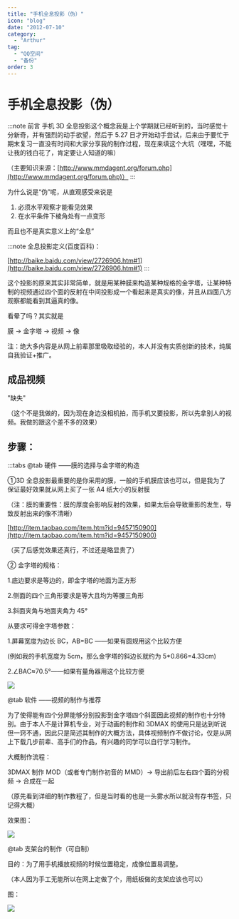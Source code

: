 ```yaml
---
title: "手机全息投影（伪）"
icon: "blog"
date: "2012-07-10"
category:
  - "Arthur"
tag:
  - "QQ空间"
  - "备份"
order: 3
---
```

# 手机全息投影（伪）


:::note 前言
手机 3D 全息投影这个概念我是上个学期就已经听到的，当时感觉十分新奇，并有强烈的动手欲望，然后于 5.27 日才开始动手尝试，后来由于要忙于期末复习一直没有时间和大家分享我的制作过程，现在来填这个大坑（嘿嘿，不能让我的钱白花了，肯定要让人知道的嘛）

（主要知识来源：[http://www.mmdagent.org/forum.php](http://www.mmdagent.org/forum.php)）
:::

为什么说是“伪”呢，从直观感受来说是

1. 必须水平观察才能看见效果 
2. 在水平条件下棱角处有一点变形

而且也不是真实意义上的“全息”

:::note 全息投影定义(百度百科)：

[http://baike.baidu.com/view/2726906.htm#1](http://baike.baidu.com/view/2726906.htm#1)
:::

这个投影的原来其实非常简单，就是用某种膜来构造某种规格的金字塔，让某种特制的视频通过四个面的反射在中间投影成一个看起来是真实的像，并且从四面八方观察都能看到其逼真的像。

看晕了吗？其实就是

膜 → 金字塔 → 视频 → 像

注：绝大多内容是从网上前辈那里吸取经验的，本人并没有实质创新的技术，纯属自我验证+推广。

## 成品视频


"缺失"

（这个不是我做的，因为现在身边没相机拍，而手机又要投影，所以先拿别人的视频。我做的跟这个差不多的效果）

## 步骤：
:::tabs
@tab 硬件
——膜的选择与金字塔的构造

①3D 全息投影最重要的是你采用的膜，一般的手机膜应该也可以，但是我为了保证最好效果就从网上买了一张 A4 纸大小的反射膜

（注：膜的重要性：膜的厚度会影响反射的效果，如果太后会导致重影的发生，导致反射出来的像不清晰）

[http://item.taobao.com/item.htm?id=9457150900](http://item.taobao.com/item.htm?id=9457150900)

（买了后感觉效果还真行，不过还是略显贵了）

② 金字塔的规格：

1.底边要求是等边的，即金字塔的地面为正方形

2.侧面的四个三角形要求是等大且均为等腰三角形

3.斜面夹角与地面夹角为 45°

从要求可得金字塔参数：

1.屏幕宽度为边长 BC，AB=BC ——如果有圆规用这个比较方便

(例如我的手机宽度为 5cm，那么金字塔的斜边长就约为 5\*0.866=4.33cm)

2.∠BAC≈70.5°——如果有量角器用这个比较方便

![](https://pan.4a1801.life:11443/d/public/Qzone/Blogs/images/8B09D143.webp)

@tab 软件
——视频的制作与推荐

为了使得能有四个分屏能够分别投影到金字塔四个斜面因此视频的制作也十分特别。由于本人不是计算机专业，对于动画的制作和 3DMAX 的使用只是达到听说但一窍不通，因此只是简述其制作的大概方法，具体视频制作不做讨论，仅是从网上下载几步前辈、高手们的作品，有兴趣的同学可以自行学习制作。

大概制作流程：

3DMAX 制作 MOD（或者专门制作初音的 MMD）→ 导出前后左右四个面的分视频 → 合成在一起

（原先看到详细的制作教程了，但是当时看的也是一头雾水所以就没有存书签，只记得大概）

效果图：

![](https://pan.4a1801.life:11443/d/public/Qzone/Blogs/images/118EAEB0.webp)

@tab 支架台的制作（可自制）

目的：为了用手机播放视频的时候位置稳定，成像位置易调整。

（本人因为手工无能所以在网上定做了个，用纸板做的支架应该也可以）

图：

![](https://pan.4a1801.life:11443/d/public/Qzone/Blogs/images/D361D8A8.webp)
